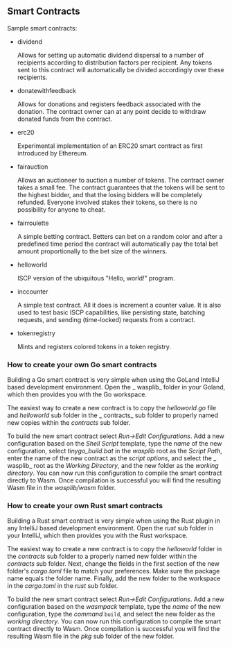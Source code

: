 ## Smart Contracts

Sample smart contracts:

- dividend

  Allows for setting up automatic dividend dispersal to a number of recipients according to distribution factors per
  recipient. Any tokens sent to this contract will automatically be divided accordingly over these recipients.

- donatewithfeedback

  Allows for donations and registers feedback associated with the donation. The contract owner can at any point decide
  to withdraw donated funds from the contract.

- erc20

  Experimental implementation of an ERC20 smart contract as first introduced by Ethereum.

- fairauction

  Allows an auctioneer to auction a number of tokens. The contract owner takes a small fee. The contract guarantees that
  the tokens will be sent to the highest bidder, and that the losing bidders will be completely refunded. Everyone
  involved stakes their tokens, so there is no possibility for anyone to cheat.

- fairroulette

  A simple betting contract. Betters can bet on a random color and after a predefined time period the contract will
  automatically pay the total bet amount proportionally to the bet size of the winners.

- helloworld

  ISCP version of the ubiquitous "Hello, world!" program.

- inccounter

  A simple test contract. All it does is increment a counter value. It is also used to test basic ISCP capabilities,
  like persisting state, batching requests, and sending (time-locked)
  requests from a contract.

- tokenregistry

  Mints and registers colored tokens in a token registry.

### How to create your own Go smart contracts

Building a Go smart contract is very simple when using the GoLand IntelliJ based development environment. Open the _
wasplib_ folder in your Goland, which then provides you with the Go workspace.

The easiest way to create a new contract is to copy the _helloworld.go_ file and _helloworld_ sub folder in the _
contracts_ sub folder to properly named new copies within the _contracts_ sub folder.

To build the new smart contract select _Run->Edit Configurations_. Add a new configuration based on the _Shell Script_
template, type the _name_ of the new configuration, select _tinygo_build.bat_
in the _wasplib_ root as the _Script Path_, enter the name of the new contract as the _script options_, and select the _
wasplib_ root as the _Working Directory_, and the new folder as the _working directory_. You can now run this
configuration to compile the smart contract directly to Wasm. Once compilation is successful you will find the resulting
Wasm file in the _wasplib/wasm_ folder.

### How to create your own Rust smart contracts

Building a Rust smart contract is very simple when using the Rust plugin in any IntelliJ based development environment.
Open the _rust_ sub folder in your IntelliJ, which then provides you with the Rust workspace.

The easiest way to create a new contract is to copy the _helloworld_ folder in the _contracts_
sub folder to a properly named new folder within the _contracts_ sub folder. Next, change the fields in the first
section of the new folder's _cargo.toml_ file to match your preferences. Make sure the package name equals the folder
name. Finally, add the new folder to the workspace in the _cargo.toml_ in the _rust_ sub folder.

To build the new smart contract select _Run->Edit Configurations_. Add a new configuration based on the _wasmpack_
template, type the _name_ of the new configuration, type the _command_
`build`, and select the new folder as the _working directory_. You can now run this configuration to compile the smart
contract directly to Wasm. Once compilation is successful you will find the resulting Wasm file in the _pkg_ sub folder
of the new folder.

